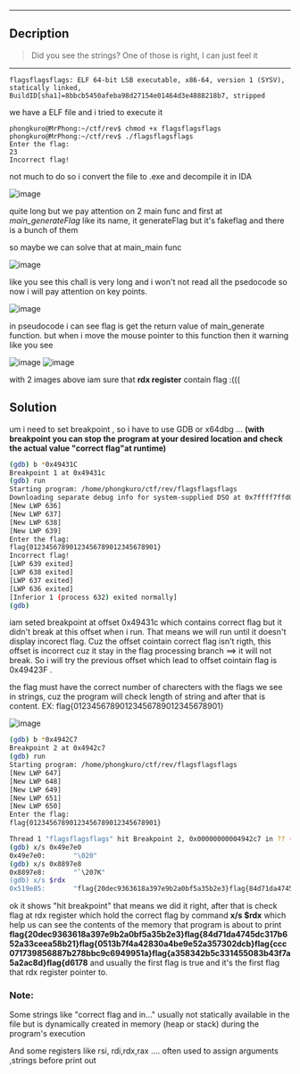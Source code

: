 ---
## Decription
> Did you see the strings? One of those is right, I can just feel it
------
```
flagsflagsflags: ELF 64-bit LSB executable, x86-64, version 1 (SYSV), statically linked, BuildID[sha1]=8bbcb5450afeba98d27154e01464d3e4888218b7, stripped
```
we have a ELF file and i tried to execute it
```
phongkuro@MrPhong:~/ctf/rev$ chmod +x flagsflagsflags
phongkuro@MrPhong:~/ctf/rev$ ./flagsflagsflags
Enter the flag:
23
Incorrect flag!
```
not much to do so i convert the file to .exe and decompile it in IDA

![image](https://github.com/user-attachments/assets/0bc5c64b-d673-4203-9725-476bbb0314ed)

quite long but we pay attention on 2 main func and first at *main_generateFlag* like its name, it generateFlag but it's fakeflag and there is a bunch of them

so maybe we can solve that at main_main func 

![image](https://github.com/user-attachments/assets/5d50c02d-dfff-4881-b426-1785dea224ba)

like you see this chall is very long and i won't not read all the psedocode so now i will pay attention on key points.

![image](https://github.com/user-attachments/assets/cd2fdb05-a927-4f09-8029-d7a9172ce941)

in pseudocode i can see flag is get the return value of main_generate function. but when i move the mouse pointer to this function then it warning like you see

![image](https://github.com/user-attachments/assets/9d37d5d5-8e6b-4718-a196-2f6e8f322a67)
![image](https://github.com/user-attachments/assets/c3b5abad-8eac-43a2-95b6-8578064e93d8)

with 2 images above iam sure that **rdx register** contain flag :(((

## Solution

um i need to set breakpoint , so i have to use GDB or x64dbg ... **(with breakpoint you can stop the program at your desired location and check the actual value "correct flag"at runtime)**
```bash
(gdb) b *0x49431C
Breakpoint 1 at 0x49431c
(gdb) run
Starting program: /home/phongkuro/ctf/rev/flagsflagsflags
Downloading separate debug info for system-supplied DSO at 0x7ffff7ffd000
[New LWP 636]
[New LWP 637]
[New LWP 638]
[New LWP 639]
Enter the flag:
flag{01234567890123456789012345678901}
Incorrect flag!
[LWP 639 exited]
[LWP 638 exited]
[LWP 637 exited]
[LWP 636 exited]
[Inferior 1 (process 632) exited normally]
(gdb)
```

iam seted breakpoint at offset 0x49431c which contains correct flag but it didn't break at this offset when i run. That means we will run until it doesn't display incorect flag. Cuz the offset cointain correct flag isn't rigth, this offset is incorrect cuz it stay in the flag processing  branch ==> it will not break. So i will try the previous offset which lead to offset cointain flag is 0x49423F .

the flag must have the correct number of charecters with the flags we see in strings, cuz the program will check length of string and after that is content.   EX: flag{01234567890123456789012345678901}

 

![image](https://github.com/user-attachments/assets/20ec01a6-c85f-4a3c-9a45-b1a0e918136f)

```bash
(gdb) b *0x4942C7
Breakpoint 2 at 0x4942c7
(gdb) run
Starting program: /home/phongkuro/ctf/rev/flagsflagsflags
[New LWP 647]
[New LWP 648]
[New LWP 649]
[New LWP 651]
[New LWP 650]
Enter the flag:
flag{01234567890123456789012345678901}

Thread 1 "flagsflagsflags" hit Breakpoint 2, 0x00000000004942c7 in ?? ()
(gdb) x/s 0x49e7e0
0x49e7e0:       "\020"
(gdb) x/s 0x8897e8
0x8897e8:       "`\207K"
(gdb) x/s $rdx
0x519e85:       "flag{20dec9363618a397e9b2a0bf5a35b2e3}flag{84d71da4745dc317b652a33ceea58b21}flag{0513b7f4a42830a4be9e52a357302dcb}flag{ccc071739856887b278bbc9c6949951a}flag{a358342b5c331455083b43f7a5a2ac8d}flag{d6178"...
````
 ok it shows "hit breakpoint" that means we did it right, after that is check flag at rdx register which hold the correct flag by command **x/s $rdx** which help us can see the contents of the memory that program is about to print
 **flag{20dec9363618a397e9b2a0bf5a35b2e3}flag{84d71da4745dc317b652a33ceea58b21}flag{0513b7f4a42830a4be9e52a357302dcb}flag{ccc071739856887b278bbc9c6949951a}flag{a358342b5c331455083b43f7a5a2ac8d}flag{d6178** 
 and usually the first flag is true and it's the first flag that rdx register pointer to.  

 ### Note:
 Some strings like "correct flag and in..." usually not statically available in the file but is dynamically created in memory (heap or stack) during the program's execution

 And some registers like rsi, rdi,rdx,rax .... often used to assign arguments ,strings before print out  








